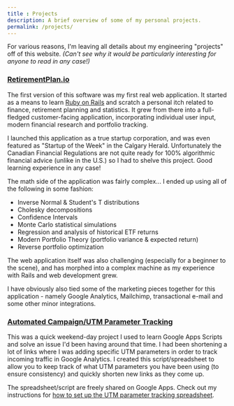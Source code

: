 ```yaml
---
title : Projects
description: A brief overview of some of my personal projects.
permalink: /projects/
---
```


For various reasons, I'm leaving all details about my engineering "projects" off of this website.  *(Can't see why it would be particularly interesting for anyone to read in any case!)*

### [RetirementPlan.io](http://www.retirementplan.io) ###

The first version of this software was my first real web application.  It started as a means to learn [Ruby on Rails][Rails] and scratch a personal itch related to finance, retirement planning and statistics.  It grew from there into a full-fledged customer-facing application, incorporating individual user input, modern financial research and portfolio tracking.

I launched this application as a true startup corporation, and was even featured as "Startup of the Week" in the Calgary Herald. Unfortunately the Canadian Financial Regulations are not quite ready for 100% algorithmic financial advice (unlike in the U.S.) so I had to shelve this project.  Good learning experience in any case!

[Rails]: http://rubyonrails.org

The math side of the application was fairly complex... I ended up using all of the following in some fashion:

- Inverse Normal & Student's T distributions
- Cholesky decompositions
- Confidence Intervals
- Monte Carlo statistical simulations
- Regression and analysis of historical ETF returns
- Modern Portfolio Theory (portfolio variance & expected return)
- Reverse portfolio optimization

The web application itself was also challenging (especially for a beginner to the scene), and has morphed into a complex machine as my experience with Rails and web development grew.

I have obviously also tied some of the marketing pieces together for this application - namely Google Analytics, Mailchimp, transactional e-mail and some other minor integrations.

### [Automated Campaign/UTM Parameter Tracking][post] ###

This was a quick weekend-day project I used to learn Google Apps Scripts and solve an issue I'd been having around that time.  I had been shortening a lot of links where I was adding specific UTM parameters in order to track incoming traffic in Google Analytics.  I created this script/spreadsheet to allow you to keep track of what UTM parameters you have been using (to ensure consistency) and quickly shorten new links as they come up.

The spreadsheet/script are freely shared on Google Apps.  Check out my instructions for [how to set up the UTM parameter tracking spreadsheet][post].

[post]: /2012/external-campaign-link-tracking/
